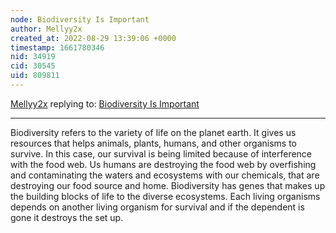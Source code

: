 ```yaml
---
node: Biodiversity Is Important 
author: Mellyy2x
created_at: 2022-08-29 13:39:06 +0000
timestamp: 1661780346
nid: 34919
cid: 30545
uid: 809811
---
```




[Mellyy2x](../profile/Mellyy2x) replying to: [Biodiversity Is Important ](../notes/TheChessGym/08-29-2022/biodiversity-is-important)

----
Biodiversity refers to the variety of life on the planet earth. It gives us resources that helps animals, plants, humans, and other organisms to survive. In this case, our survival is being limited because of interference with the food web. Us humans are destroying the food web by overfishing and contaminating the waters and ecosystems with our chemicals, that are destroying our food source and home. Biodiversity has genes that makes up the building blocks of life to the diverse ecosystems. Each living organisms depends on another living organism for survival and if the dependent is gone it destroys the set up. 

 
